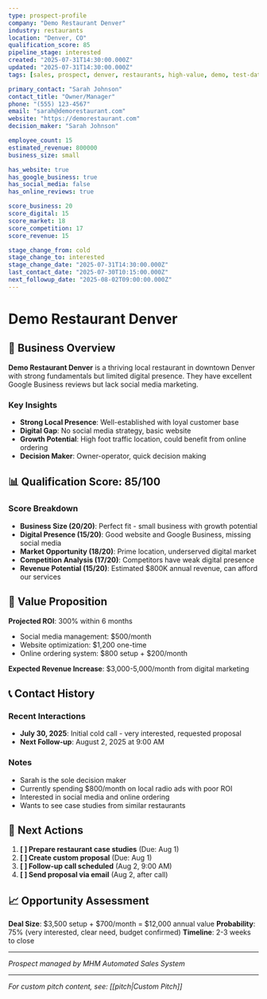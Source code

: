 ```yaml
---
type: prospect-profile
company: "Demo Restaurant Denver"
industry: restaurants
location: "Denver, CO"
qualification_score: 85
pipeline_stage: interested
created: "2025-07-31T14:30:00.000Z"
updated: "2025-07-31T14:30:00.000Z"
tags: [sales, prospect, denver, restaurants, high-value, demo, test-data]

primary_contact: "Sarah Johnson"
contact_title: "Owner/Manager"
phone: "(555) 123-4567"
email: "sarah@demorestaurant.com"
website: "https://demorestaurant.com"
decision_maker: "Sarah Johnson"

employee_count: 15
estimated_revenue: 800000
business_size: small

has_website: true
has_google_business: true
has_social_media: false
has_online_reviews: true

score_business: 20
score_digital: 15
score_market: 18
score_competition: 17
score_revenue: 15

stage_change_from: cold
stage_change_to: interested
stage_change_date: "2025-07-31T14:30:00.000Z"
last_contact_date: "2025-07-30T10:15:00.000Z"
next_followup_date: "2025-08-02T09:00:00.000Z"
---
```


# Demo Restaurant Denver

## 🏢 Business Overview

**Demo Restaurant Denver** is a thriving local restaurant in downtown Denver with strong fundamentals but limited digital presence. They have excellent Google Business reviews but lack social media marketing.

### Key Insights
- **Strong Local Presence**: Well-established with loyal customer base
- **Digital Gap**: No social media strategy, basic website
- **Growth Potential**: High foot traffic location, could benefit from online ordering
- **Decision Maker**: Owner-operator, quick decision making

## 📊 Qualification Score: 85/100

### Score Breakdown
- **Business Size (20/20)**: Perfect fit - small business with growth potential
- **Digital Presence (15/20)**: Good website and Google Business, missing social media
- **Market Opportunity (18/20)**: Prime location, underserved digital market
- **Competition Analysis (17/20)**: Competitors have weak digital presence
- **Revenue Potential (15/20)**: Estimated $800K annual revenue, can afford our services

## 🎯 Value Proposition

**Projected ROI**: 300% within 6 months
- Social media management: $500/month
- Website optimization: $1,200 one-time
- Online ordering system: $800 setup + $200/month

**Expected Revenue Increase**: $3,000-5,000/month from digital marketing

## 📞 Contact History

### Recent Interactions
- **July 30, 2025**: Initial cold call - very interested, requested proposal
- **Next Follow-up**: August 2, 2025 at 9:00 AM

### Notes
- Sarah is the sole decision maker
- Currently spending $800/month on local radio ads with poor ROI
- Interested in social media and online ordering
- Wants to see case studies from similar restaurants

## 🎯 Next Actions

1. **[ ] Prepare restaurant case studies** (Due: Aug 1)
2. **[ ] Create custom proposal** (Due: Aug 1) 
3. **[ ] Follow-up call scheduled** (Aug 2, 9:00 AM)
4. **[ ] Send proposal via email** (Aug 2, after call)

## 📈 Opportunity Assessment

**Deal Size**: $3,500 setup + $700/month = $12,000 annual value
**Probability**: 75% (very interested, clear need, budget confirmed)
**Timeline**: 2-3 weeks to close

---
*Prospect managed by MHM Automated Sales System*

---
*For custom pitch content, see: [[pitch|Custom Pitch]]*